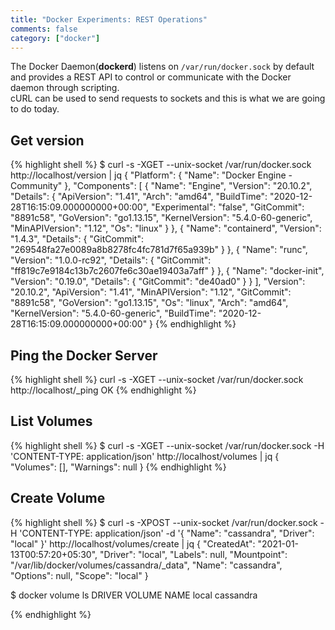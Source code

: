```yaml
---  
title: "Docker Experiments: REST Operations"
comments: false
category: ["docker"]
---  
```


The Docker Daemon(**dockerd**) listens on `/var/run/docker.sock` by default and provides a REST API to control or communicate with the Docker daemon through scripting.  
cURL can be used to send requests to sockets and this is what we are going to do today.  

## Get version

{% highlight shell %}
$ curl -s -XGET --unix-socket /var/run/docker.sock http://localhost/version | jq 
{
  "Platform": {
    "Name": "Docker Engine - Community"
  },
  "Components": [
    {
      "Name": "Engine",
      "Version": "20.10.2",
      "Details": {
        "ApiVersion": "1.41",
        "Arch": "amd64",
        "BuildTime": "2020-12-28T16:15:09.000000000+00:00",
        "Experimental": "false",
        "GitCommit": "8891c58",
        "GoVersion": "go1.13.15",
        "KernelVersion": "5.4.0-60-generic",
        "MinAPIVersion": "1.12",
        "Os": "linux"
      }
    },
    {
      "Name": "containerd",
      "Version": "1.4.3",
      "Details": {
        "GitCommit": "269548fa27e0089a8b8278fc4fc781d7f65a939b"
      }
    },
    {
      "Name": "runc",
      "Version": "1.0.0-rc92",
      "Details": {
        "GitCommit": "ff819c7e9184c13b7c2607fe6c30ae19403a7aff"
      }
    },
    {
      "Name": "docker-init",
      "Version": "0.19.0",
      "Details": {
        "GitCommit": "de40ad0"
      }
    }
  ],
  "Version": "20.10.2",
  "ApiVersion": "1.41",
  "MinAPIVersion": "1.12",
  "GitCommit": "8891c58",
  "GoVersion": "go1.13.15",
  "Os": "linux",
  "Arch": "amd64",
  "KernelVersion": "5.4.0-60-generic",
  "BuildTime": "2020-12-28T16:15:09.000000000+00:00"
}
{% endhighlight %}

## Ping the Docker Server

{% highlight shell %}
curl -s -XGET --unix-socket /var/run/docker.sock http://localhost/_ping
OK
{% endhighlight %}

## List Volumes

{% highlight shell %}
$ curl -s -XGET --unix-socket /var/run/docker.sock -H 'CONTENT-TYPE: application/json' http://localhost/volumes | jq
{
  "Volumes": [],
  "Warnings": null
}
{% endhighlight %}

## Create Volume

{% highlight shell %}
$ curl -s -XPOST --unix-socket /var/run/docker.sock -H 'CONTENT-TYPE: application/json' -d '{
  "Name": "cassandra",
  "Driver": "local"
}'  http://localhost/volumes/create | jq
{
  "CreatedAt": "2021-01-13T00:57:20+05:30",
  "Driver": "local",
  "Labels": null,
  "Mountpoint": "/var/lib/docker/volumes/cassandra/_data",
  "Name": "cassandra",
  "Options": null,
  "Scope": "local"
}

$ docker volume ls 
DRIVER    VOLUME NAME
local     cassandra

{% endhighlight %}  
